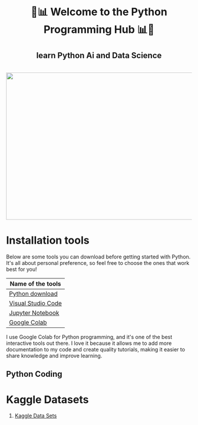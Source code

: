 
<h1 align = "center"> 🐍📊 Welcome to the Python Programming Hub 📊🐍</h1>


<h2 align = "center">learn Python Ai and Data Science</h2>
<br> <img src="[![image](https://github.com/user-attachments/assets/aa32c723-4977-4951-897b-0277b1cf468a)](https://www.geekpedia.com/wp-content/uploads/2024/01/SQL-and-Python-in-Data-Science-1024x585.jpg)
" alt="" width="800px" height="400px">


<!-- Shield Badges -->



# Installation tools


Below are some tools you can download before getting started with Python. It's all about personal preference, so feel free to choose the ones that work best for you!


| Name of the tools | 
| ------------- |
|[Python download](https://www.python.org/downloads/)|
|[Visual Studio Code](https://code.visualstudio.com/download)|
|[Jupyter Notebook](https://jupyter.org/install)|
|[Google Colab](https://colab.research.google.com/notebooks/welcome.ipynb)|

I use Google Colab for Python programming, and it's one of the best interactive tools out there. I love it because it allows me to add more documentation to my code and create quality tutorials, making it easier to share knowledge and improve learning.


## Python Coding



# Kaggle Datasets

1) [Kaggle Data Sets](https://www.kaggle.com/tanuprabhu/datasets)



